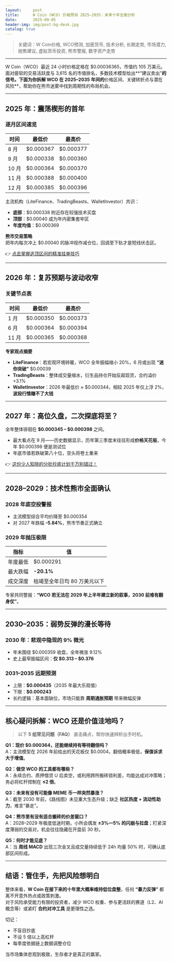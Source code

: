 ```yaml
---
layout:     post
title:      W Coin (WCO) 价格预测 2025–2035：未来十年全面分析
date:       2025-09-05
header-img: img/post-bg-desk.jpg
catalog: true
---
```


> 关键词：W Coin价格, WCO预测, 加密货币, 技术分析, 长期走势, 市场潜力, 抛售建议, 虚拟货币投资, 熊市警报, 数字资产走势

---

W Coin（WCO）最近 24 小时价格定格在 $0.00036365，市值约 105 万美元。面对疲软的交易活跃度与 3,615 名的市值排名，多数技术模型给出**“建议卖出”**的信号。下面为你拆解 WCO 在 2025–2035 年间的**价格区间、关键转折点与潜在风险**，帮助你在熊市迷雾中找到周期性的布局机会。

---

## 2025 年：震荡楔形的首年

### 逐月区间速览

| 时间 | 最低价 | 最高价 |
| --- | --- | --- |
| 8 月 | $0.000367 | $0.000377 |
| 9 月 | $0.000338 | $0.000360 |
| 10 月 | $0.000364 | $0.000370 |
| 11 月 | $0.000388 | $0.000400 |
| 12 月 | $0.000385 | $0.000396 |

主流机构（LiteFinance、TradingBeasts、WalletInvestor）共识：  
- **底部**：$0.000338 附近存在较强技术买盘  
- **顶部**：$0.00040 成为年内密集套牢区  
- **年度均值**：$0.000369

**熊市交易策略**  
把年内每次冲上 $0.00040 的脉冲视作减仓位，回调至下轨才是短线伏击区。 

👉 [点击掌握逃顶区间的精准挂单技巧](https://okxdog.com/)  

---

## 2026 年：复苏预期与波动收窄

### 关键节点表

| 时间 | 最低价 | 最高价 |
| --- | --- | --- |
| 1 月 | $0.000350 | $0.000373 |
| 6 月 | $0.000364 | $0.000394 |
| 11 月 | $0.000365 | $0.000368 |

**专家观点摘要**  
- **LiteFinance**：若宏观环境转暖，WCO 全年振幅缩小 20%，6 月或出现 **“迷你突破”** $0.00039  
- **TradingBeasts**：整体成交量缩水，衍生品持仓开始反超现货，合约溢价 +3.1%  
- **WalletInvestor**：2026 年最低价 ≈ $0.000344，相较 2025 年仅上浮 2%，**波段行情赚不了大钱**

---

## 2027 年：高位久盘，二次探底将至？

全年整体徘徊在 **$0.000345 – $0.000398** 之间。  
- 最大看点在 9 月——历史数据显示，历年第三季度末往往形成**价格天花板**，今年 $0.000398 便是测试位  
- 年底市值若跌破第八十位，空头将卷土重来  

👉 [这份少人知晓的分批抄底计划千万别错过！](https://okxdog.com/)  

---

## 2028–2029：技术性熊市全面确认

### 2028 年底空投警报  
- 主流模型综合平均价降至 $0.000354  
- 对 2027 年跌幅 **-5.84%**，熊市节奏正式确立

### 2029 年抛压极限  
| 指标 | 值 |
| --- | --- |
| 年度最低 | $0.000291 |
| 最大跌幅 | **-20.1%** |
| 成交深度 | 枯竭至全年日均 80 万美元以下

专家共同警报：**“WCO 若无法在 2029 年上半年建立新的叙事，2030 前难有翻身仗”**。

---

## 2030–2035：弱势反弹的漫长等待

### 2030 年：悲观中隐现的 9% 微光
- 年末围绕 $0.000359 收盘，全年微涨 9.12%  
- 史上最窄振幅区间：**仅 $0.313 – $0.376**

### 2031–2035 远期预测
- 上限：**$0.000435**（2035 年最大乐观值）  
- 下限：**$0.000243**  
- 长约逻辑：基本面缺位，市场只能靠 **周期通胀预期** 带来微幅反弹

---

## 核心疑问拆解：WCO 还是价值洼地吗？

> 以下 **5 组常见问题（FAQ）** 直击痛点，帮你快速辨析出手时机。

**Q1：现价 $0.000364，还能继续持有等待翻倍吗？**  
A：主流模型在 2026 年前给出的天花板仅 $0.0004，翻倍概率极低，**保值诉求大于增值**。

**Q2：做空 WCO 的工具都有哪些？**  
A：永续合约、质押借贷 U 后卖空，或利用跨所搬砖锁利差，均能达成对冲策略；务必将杠杆控制在 **≤2 倍**。

**Q3：未来有没有可能像 MEME 币一样突然暴涨？**  
A：截至 2030 年前，《路线图》未见重大生态升级；缺乏 **社区热度 + 流动性助力**，难言“暴走”。

**Q4：熊市里有没有适合搬砖的价差窗口？**  
A：2028–2029 年极度低迷时期，小所会偶发 **±3%—5% 的闪崩与拉盘**；盯紧深度薄弱的交易对，机会往往隐藏在开盘前 30 秒。

**Q5：何时才能见底？**  
A：当 **周线 MACD** 出现三次金叉且成交量持续低于 24h 均量 50% 时，可确认底部区间形成。

---

## 结语：管住手，先把风险想明白

整体来看，**W Coin 在接下来的十年里大概率维持低位盘整**，任何 **“暴力反弹”** 都离不开意外热点或政策刺激。  
对于风险承受能力有限的投资者，减少 WCO 权重、参与更活跃的赛道（L2、AI 概念等）或紧盯 **合约对冲工具** 是更理性之选。

切记：  
- 不盲目抄底  
- 不设 5 倍以上高杠杆  
- 每季度依据链上数据调整仓位  

当市场集体悲观到极致，生存者才是真正的赢家。